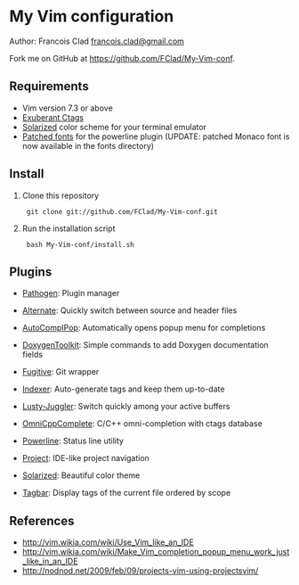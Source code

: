 My Vim configuration
====================

Author: Francois Clad <francois.clad@gmail.com>

Fork me on GitHub at https://github.com/FClad/My-Vim-conf.

Requirements
------------

* Vim version 7.3 or above
* [Exuberant Ctags](http://ctags.sourceforge.net/)
* [Solarized](http://ethanschoonover.com/solarized) color scheme for your terminal emulator
* [Patched
  fonts](https://github.com/Lokaltog/vim-powerline/wiki/Patched-fonts) for
  the powerline plugin (UPDATE: patched Monaco font is now available in the
  fonts directory)


Install
-------

1. Clone this repository

		git clone git://github.com/FClad/My-Vim-conf.git

2. Run the installation script

		bash My-Vim-conf/install.sh


Plugins
-------

* [Pathogen](http://www.vim.org/scripts/script.php?script_id=2332): Plugin manager

* [Alternate](http://www.vim.org/scripts/script.php?script_id=31): Quickly switch between source and header files
* [AutoCompIPop](http://www.vim.org/scripts/script.php?script_id=1879): Automatically opens popup menu for completions 
* [DoxygenToolkit](http://www.vim.org/scripts/script.php?script_id=987): Simple commands to add Doxygen documentation fields
* [Fugitive](http://www.vim.org/scripts/script.php?script_id=2975): Git wrapper
* [Indexer](http://www.vim.org/scripts/script.php?script_id=3221): Auto-generate tags and keep them up-to-date
* [Lusty-Juggler](http://www.vim.org/scripts/script.php?script_id=2050): Switch quickly among your active buffers 
* [OmniCppComplete](http://www.vim.org/scripts/script.php?script_id=1520): C/C++ omni-completion with ctags database 
* [Powerline](http://www.vim.org/scripts/script.php?script_id=3881): Status line utility
* [Project](http://www.vim.org/scripts/script.php?script_id=69): IDE-like project navigation
* [Solarized](http://www.vim.org/scripts/script.php?script_id=3520): Beautiful color theme
* [Tagbar](http://www.vim.org/scripts/script.php?script_id=3465): Display tags of the current file ordered by scope


References
----------

* http://vim.wikia.com/wiki/Use_Vim_like_an_IDE
* http://vim.wikia.com/wiki/Make_Vim_completion_popup_menu_work_just_like_in_an_IDE
* http://nodnod.net/2009/feb/09/projects-vim-using-projectsvim/

